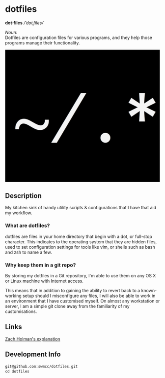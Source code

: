 # dotfiles

**dot·files**  */ˈdotˌfiles/*

*Noun:*  
Dotfiles are configuration files for various programs, and they help those
programs manage their functionality.

![dotfiles](assets/dotfiles.png "dotfiles")

## Description

My kitchen sink of handy utility scripts & configurations that I have that aid
my workflow.

### What are dotfiles?

dotfiles are files in your home directory that begin with a dot, or full-stop
character. This indicates to the operating system that they are hidden files,
used to set configuration settings for tools like vim, or shells such as bash
and zsh to name a few.

### Why keep them in a git repo?

By storing my dotfiles in a Git repository, I'm able to use them on any
OS X or Linux machine with Internet access.

This means that in addition to gaining the ability to revert back to a
known-working setup should I misconfigure any files, I will also be able
to work in an environment that I have customised myself. On almost any
workstation or server, I am a simple git clone away from the familiarity of
my customisations.

## Links

[Zach Holman's explanation](https://zachholman.com/2010/08/dotfiles-are-meant-to-be-forked/) 

## Development Info

```
git@github.com:swmcc/dotfiles.git
cd dotfiles
```
